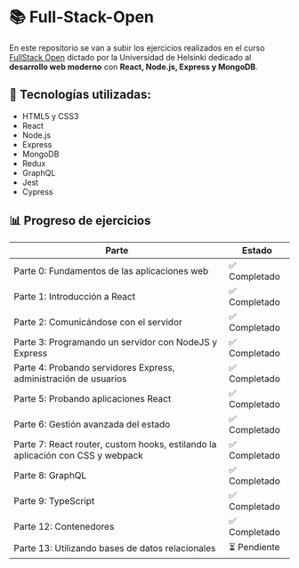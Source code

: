 # 📚 **Full-Stack-Open**

En este repositorio se van a subir los ejercicios realizados en el curso [FullStack Open](https://fullstackopen.com/es/) dictado por la Universidad de Helsinki dedicado al **desarrollo web moderno** con **React, Node.js, Express y MongoDB**.

## 🚀 **Tecnologías utilizadas:**

- HTML5 y CSS3
- React
- Node.js
- Express
- MongoDB
- Redux
- GraphQL
- Jest
- Cypress

## 📊 Progreso de ejercicios

| Parte                                                                          | Estado        |
| ------------------------------------------------------------------------------ | ------------- |
| Parte 0: Fundamentos de las aplicaciones web                                   | ✅ Completado |
| Parte 1: Introducción a React                                                  | ✅ Completado |
| Parte 2: Comunicándose con el servidor                                         | ✅ Completado |
| Parte 3: Programando un servidor con NodeJS y Express                          | ✅ Completado |
| Parte 4: Probando servidores Express, administración de usuarios               | ✅ Completado |
| Parte 5: Probando aplicaciones React                                           | ✅ Completado |
| Parte 6: Gestión avanzada del estado                                           | ✅ Completado |
| Parte 7: React router, custom hooks, estilando la aplicación con CSS y webpack | ✅ Completado |
| Parte 8: GraphQL                                                               | ✅ Completado |
| Parte 9: TypeScript                                                            | ✅ Completado |
| Parte 12: Contenedores                                                         | ✅ Completado |
| Parte 13: Utilizando bases de datos relacionales                               | ⏳ Pendiente  |
